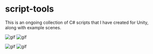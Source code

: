 # script-tools

This is an ongoing collection of C# scripts that I have created for Unity, along with example scenes.

![gif](https://imgur.com/kFUpzft.gif)
![gif](https://imgur.com/IeYO9lD.gif)

![gif](https://imgur.com/Ol4JuGC.gif)
![gif](https://imgur.com/ADkJXaN.gif)

